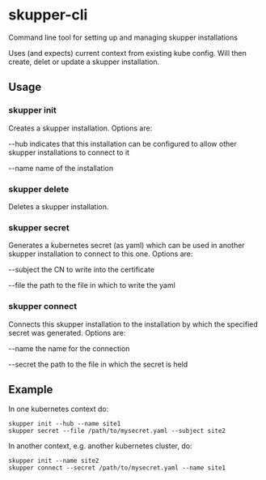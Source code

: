 # skupper-cli

Command line tool for setting up and managing skupper installations

Uses (and expects) current context from existing kube config. Will
then create, delet or update a skupper installation.

## Usage

### skupper init

Creates a skupper installation. Options are:

--hub   indicates that this installation can be configured to allow
        other skupper installations to connect to it

--name  name of the installation

### skupper delete

Deletes a skupper installation.

### skupper secret

Generates a kubernetes secret (as yaml) which can be used in another
skupper installation to connect to this one. Options are:

--subject  the CN to write into the certificate

--file     the path to the file in which to write the yaml

### skupper connect

Connects this skupper installation to the installation by which the
specified secret was generated. Options are:

--name    the name for the connection

--secret  the path to the file in which the secret is held

## Example

In one kubernetes context do:

```
skupper init --hub --name site1
skupper secret --file /path/to/mysecret.yaml --subject site2
```

In another context, e.g. another kubernetes cluster, do:

```
skupper init --name site2
skupper connect --secret /path/to/mysecret.yaml --name site1
```





